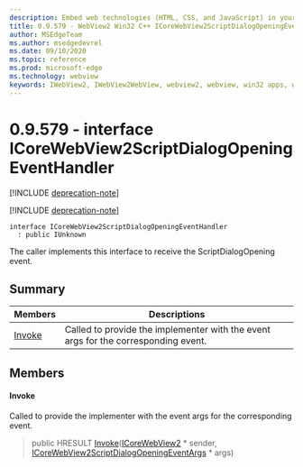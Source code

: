 ```yaml
---
description: Embed web technologies (HTML, CSS, and JavaScript) in your native applications with the Microsoft Edge WebView2 control
title: 0.9.579 - WebView2 Win32 C++ ICoreWebView2ScriptDialogOpeningEventHandler
author: MSEdgeTeam
ms.author: msedgedevrel
ms.date: 09/10/2020
ms.topic: reference
ms.prod: microsoft-edge
ms.technology: webview
keywords: IWebView2, IWebView2WebView, webview2, webview, win32 apps, win32, edge, ICoreWebView2, ICoreWebView2Controller, browser control, edge html, ICoreWebView2ScriptDialogOpeningEventHandler
---
```


# 0.9.579 - interface ICoreWebView2ScriptDialogOpeningEventHandler 

[!INCLUDE [deprecation-note](../../includes/deprecation-note.md)]

[!INCLUDE [deprecation-note](../../includes/deprecation-note.md)]

```
interface ICoreWebView2ScriptDialogOpeningEventHandler
  : public IUnknown
```

The caller implements this interface to receive the ScriptDialogOpening event.

## Summary

 Members                        | Descriptions
--------------------------------|---------------------------------------------
[Invoke](#invoke) | Called to provide the implementer with the event args for the corresponding event.

## Members

#### Invoke 

Called to provide the implementer with the event args for the corresponding event.

> public HRESULT [Invoke](#invoke)([ICoreWebView2](icorewebview2.md) * sender, [ICoreWebView2ScriptDialogOpeningEventArgs](icorewebview2scriptdialogopeningeventargs.md) * args)

